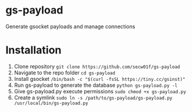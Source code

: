# gs-payload
Generate gsocket payloads and manage connections

# Installation
1. Clone repository ```git clone https://github.com/secw01f/gs-payload```
2. Navigate to the repo folder ```cd gs-payload```
4. Install gsocket  ```/bin/bash -c "$(curl -fsSL https://tiny.cc/gsinst)"```
5. Run gs-payload to generate the database ```python gs-payload.py -l```
6. Give gs-payload.py execute permissions ```sudo chmod +x gs-payload.py```
7. Create a symlink ```sudo ln -s /path/to/gs-payload/gs-payload.py /usr/local/bin/gs-payload.py```
